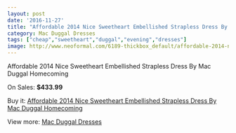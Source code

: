 ```yaml
---
layout: post
date: '2016-11-27'
title: "Affordable 2014 Nice Sweetheart Embellished Strapless Dress By Mac Duggal Homecoming"
category: Mac Duggal Dresses
tags: ["cheap","sweetheart","duggal","evening","dresses"]
image: http://www.neoformal.com/6189-thickbox_default/affordable-2014-nice-sweetheart-embellished-strapless-dress-by-mac-duggal-homecoming.jpg
---
```

Affordable 2014 Nice Sweetheart Embellished Strapless Dress By Mac Duggal Homecoming

On Sales: **$433.99**
<a href="https://www.neoformal.com/en/mac-duggal-dresses/2255-affordable-2014-nice-sweetheart-embellished-strapless-dress-by-mac-duggal-homecoming.html"><amp-img layout="responsive" width="600" height="600" src="//www.neoformal.com/6189-thickbox_default/affordable-2014-nice-sweetheart-embellished-strapless-dress-by-mac-duggal-homecoming.jpg" alt="Affordable 2014 Nice Sweetheart Embellished Strapless Dress By Mac Duggal Homecoming 0" /></a>
<a href="https://www.neoformal.com/en/mac-duggal-dresses/2255-affordable-2014-nice-sweetheart-embellished-strapless-dress-by-mac-duggal-homecoming.html"><amp-img layout="responsive" width="600" height="600" src="//www.neoformal.com/6191-thickbox_default/affordable-2014-nice-sweetheart-embellished-strapless-dress-by-mac-duggal-homecoming.jpg" alt="Affordable 2014 Nice Sweetheart Embellished Strapless Dress By Mac Duggal Homecoming 1" /></a>
<a href="https://www.neoformal.com/en/mac-duggal-dresses/2255-affordable-2014-nice-sweetheart-embellished-strapless-dress-by-mac-duggal-homecoming.html"><amp-img layout="responsive" width="600" height="600" src="//www.neoformal.com/6190-thickbox_default/affordable-2014-nice-sweetheart-embellished-strapless-dress-by-mac-duggal-homecoming.jpg" alt="Affordable 2014 Nice Sweetheart Embellished Strapless Dress By Mac Duggal Homecoming 2" /></a>

Buy it: [Affordable 2014 Nice Sweetheart Embellished Strapless Dress By Mac Duggal Homecoming](https://www.neoformal.com/en/mac-duggal-dresses/2255-affordable-2014-nice-sweetheart-embellished-strapless-dress-by-mac-duggal-homecoming.html "Affordable 2014 Nice Sweetheart Embellished Strapless Dress By Mac Duggal Homecoming")

View more: [Mac Duggal Dresses](https://www.neoformal.com/en/18-mac-duggal-dresses "Mac Duggal Dresses")